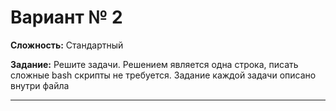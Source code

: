# Вариант № 2
**Сложность:** Стандартный

**Задание:**  Решите задачи. Решением является одна строка, писать сложные bash скрипты не требуется. Задание каждой задачи описано внутри файла

---